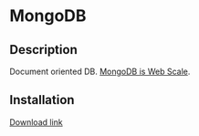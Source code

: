 # MongoDB

## Description

Document oriented DB. [MongoDB is Web Scale][mongodb-web-scale].

## Installation

[Download link](https://www.mongodb.org/index.md)


[mongodb-web-scale]: https://www.youtube.com/watch?v=b2F-DItXtZs
